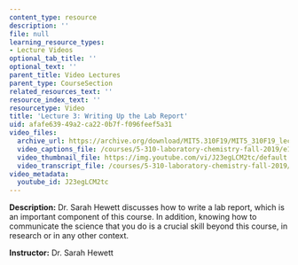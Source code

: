 ```yaml
---
content_type: resource
description: ''
file: null
learning_resource_types:
- Lecture Videos
optional_tab_title: ''
optional_text: ''
parent_title: Video Lectures
parent_type: CourseSection
related_resources_text: ''
resource_index_text: ''
resourcetype: Video
title: 'Lecture 3: Writing Up the Lab Report'
uid: afafe639-49a2-ca22-0b7f-f096feef5a31
video_files:
  archive_url: https://archive.org/download/MIT5.310F19/MIT5_310F19_lec03_300k.mp4
  video_captions_file: /courses/5-310-laboratory-chemistry-fall-2019/e104169c645854538afc5b6581c060a0_J23egLCM2tc.vtt
  video_thumbnail_file: https://img.youtube.com/vi/J23egLCM2tc/default.jpg
  video_transcript_file: /courses/5-310-laboratory-chemistry-fall-2019/0b58952994fea7ed26be916aa0310b15_J23egLCM2tc.pdf
video_metadata:
  youtube_id: J23egLCM2tc
---
```


**Description:** Dr. Sarah Hewett discusses how to write a lab report, which is an important component of this course. In addition, knowing how to communicate the science that you do is a crucial skill beyond this course, in research or in any other context.

**Instructor:** Dr. Sarah Hewett